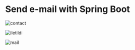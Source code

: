 # Send e-mail with Spring Boot  

![contact](https://user-images.githubusercontent.com/91620498/207917585-3fcfc7ba-5987-421d-b077-0a36c8d80115.png)

![iletildi](https://user-images.githubusercontent.com/91620498/207917815-ce761cc8-786b-4313-a0ed-7f8150cd1f11.png)

![mail](https://user-images.githubusercontent.com/91620498/207917849-1cdd284d-21bd-4c82-8ad6-e864f3deb841.png)
